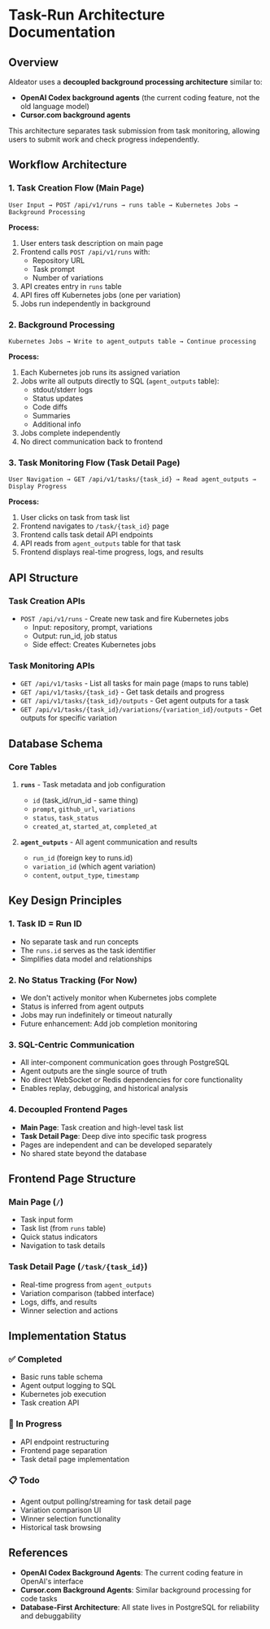 # Task-Run Architecture Documentation

## Overview

AIdeator uses a **decoupled background processing architecture** similar to:
- **OpenAI Codex background agents** (the current coding feature, not the old language model)
- **Cursor.com background agents**

This architecture separates task submission from task monitoring, allowing users to submit work and check progress independently.

## Workflow Architecture

### 1. Task Creation Flow (Main Page)
```
User Input → POST /api/v1/runs → runs table → Kubernetes Jobs → Background Processing
```

**Process:**
1. User enters task description on main page
2. Frontend calls `POST /api/v1/runs` with:
   - Repository URL
   - Task prompt
   - Number of variations
3. API creates entry in `runs` table
4. API fires off Kubernetes jobs (one per variation)
5. Jobs run independently in background

### 2. Background Processing
```
Kubernetes Jobs → Write to agent_outputs table → Continue processing
```

**Process:**
1. Each Kubernetes job runs its assigned variation
2. Jobs write all outputs directly to SQL (`agent_outputs` table):
   - stdout/stderr logs
   - Status updates
   - Code diffs
   - Summaries
   - Additional info
3. Jobs complete independently
4. No direct communication back to frontend

### 3. Task Monitoring Flow (Task Detail Page)
```
User Navigation → GET /api/v1/tasks/{task_id} → Read agent_outputs → Display Progress
```

**Process:**
1. User clicks on task from task list
2. Frontend navigates to `/task/{task_id}` page
3. Frontend calls task detail API endpoints
4. API reads from `agent_outputs` table for that task
5. Frontend displays real-time progress, logs, and results

## API Structure

### Task Creation APIs
- `POST /api/v1/runs` - Create new task and fire Kubernetes jobs
  - Input: repository, prompt, variations
  - Output: run_id, job status
  - Side effect: Creates Kubernetes jobs

### Task Monitoring APIs  
- `GET /api/v1/tasks` - List all tasks for main page (maps to runs table)
- `GET /api/v1/tasks/{task_id}` - Get task details and progress
- `GET /api/v1/tasks/{task_id}/outputs` - Get agent outputs for a task
- `GET /api/v1/tasks/{task_id}/variations/{variation_id}/outputs` - Get outputs for specific variation

## Database Schema

### Core Tables
1. **`runs`** - Task metadata and job configuration
   - `id` (task_id/run_id - same thing)
   - `prompt`, `github_url`, `variations`
   - `status`, `task_status`
   - `created_at`, `started_at`, `completed_at`

2. **`agent_outputs`** - All agent communication and results
   - `run_id` (foreign key to runs.id)
   - `variation_id` (which agent variation)
   - `content`, `output_type`, `timestamp`

## Key Design Principles

### 1. Task ID = Run ID
- No separate task and run concepts
- The `runs.id` serves as the task identifier
- Simplifies data model and relationships

### 2. No Status Tracking (For Now)
- We don't actively monitor when Kubernetes jobs complete
- Status is inferred from agent outputs
- Jobs may run indefinitely or timeout naturally
- Future enhancement: Add job completion monitoring

### 3. SQL-Centric Communication
- All inter-component communication goes through PostgreSQL
- Agent outputs are the single source of truth
- No direct WebSocket or Redis dependencies for core functionality
- Enables replay, debugging, and historical analysis

### 4. Decoupled Frontend Pages
- **Main Page**: Task creation and high-level task list
- **Task Detail Page**: Deep dive into specific task progress
- Pages are independent and can be developed separately
- No shared state beyond the database

## Frontend Page Structure

### Main Page (`/`)
- Task input form
- Task list (from `runs` table)
- Quick status indicators
- Navigation to task details

### Task Detail Page (`/task/{task_id}`)
- Real-time progress from `agent_outputs`
- Variation comparison (tabbed interface)
- Logs, diffs, and results
- Winner selection and actions

## Implementation Status

### ✅ Completed
- Basic runs table schema
- Agent output logging to SQL
- Kubernetes job execution
- Task creation API

### 🚧 In Progress
- API endpoint restructuring
- Frontend page separation
- Task detail page implementation

### 📋 Todo
- Agent output polling/streaming for task detail page
- Variation comparison UI
- Winner selection functionality
- Historical task browsing

## References

- **OpenAI Codex Background Agents**: The current coding feature in OpenAI's interface
- **Cursor.com Background Agents**: Similar background processing for code tasks
- **Database-First Architecture**: All state lives in PostgreSQL for reliability and debuggability